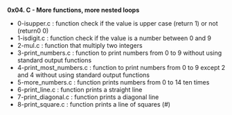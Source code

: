 **0x04. C - More functions, more nested loops**

* 0-isupper.c : function check if the value is upper case (return 1) or not (return0 0)
* 1-isdigit.c : function check if the value is a number between 0 and 9
* 2-mul.c : function that multiply two integers
* 3-print_numbers.c : function to print numbers from 0 to 9 without using standard output functions
* 4-print_most_numbers.c : function to print numbers from 0 to 9 except 2 and 4 without using standard output functions
* 5-more_numbers.c : function prints numbers from 0 to 14 ten times
* 6-print_line.c : function prints a straight line
* 7-print_diagonal.c : function prints a diagonal line
* 8-print_square.c : function prints a line of squares (#)

